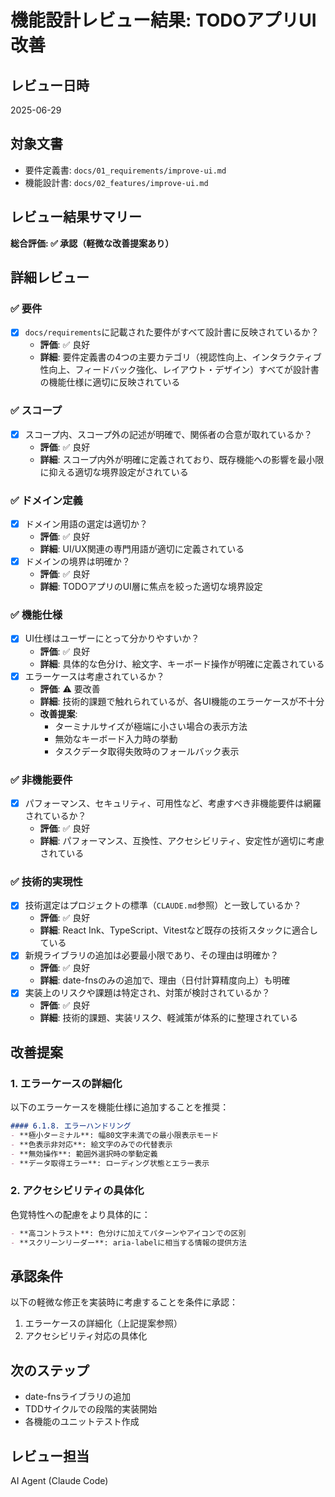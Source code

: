 # 機能設計レビュー結果: TODOアプリUI改善

## レビュー日時
2025-06-29

## 対象文書
- 要件定義書: `docs/01_requirements/improve-ui.md`
- 機能設計書: `docs/02_features/improve-ui.md`

## レビュー結果サマリー
**総合評価: ✅ 承認（軽微な改善提案あり）**

## 詳細レビュー

### ✅ 要件
- [x] `docs/requirements`に記載された要件がすべて設計書に反映されているか？
  - **評価**: ✅ 良好
  - **詳細**: 要件定義書の4つの主要カテゴリ（視認性向上、インタラクティブ性向上、フィードバック強化、レイアウト・デザイン）すべてが設計書の機能仕様に適切に反映されている

### ✅ スコープ
- [x] スコープ内、スコープ外の記述が明確で、関係者の合意が取れているか？
  - **評価**: ✅ 良好
  - **詳細**: スコープ内外が明確に定義されており、既存機能への影響を最小限に抑える適切な境界設定がされている

### ✅ ドメイン定義
- [x] ドメイン用語の選定は適切か？
  - **評価**: ✅ 良好
  - **詳細**: UI/UX関連の専門用語が適切に定義されている
- [x] ドメインの境界は明確か？
  - **評価**: ✅ 良好
  - **詳細**: TODOアプリのUI層に焦点を絞った適切な境界設定

### ✅ 機能仕様
- [x] UI仕様はユーザーにとって分かりやすいか？
  - **評価**: ✅ 良好
  - **詳細**: 具体的な色分け、絵文字、キーボード操作が明確に定義されている
- [x] エラーケースは考慮されているか？
  - **評価**: ⚠️ 要改善
  - **詳細**: 技術的課題で触れられているが、各UI機能のエラーケースが不十分
  - **改善提案**: 
    - ターミナルサイズが極端に小さい場合の表示方法
    - 無効なキーボード入力時の挙動
    - タスクデータ取得失敗時のフォールバック表示

### ✅ 非機能要件
- [x] パフォーマンス、セキュリティ、可用性など、考慮すべき非機能要件は網羅されているか？
  - **評価**: ✅ 良好
  - **詳細**: パフォーマンス、互換性、アクセシビリティ、安定性が適切に考慮されている

### ✅ 技術的実現性
- [x] 技術選定はプロジェクトの標準（`CLAUDE.md`参照）と一致しているか？
  - **評価**: ✅ 良好
  - **詳細**: React Ink、TypeScript、Vitestなど既存の技術スタックに適合している
- [x] 新規ライブラリの追加は必要最小限であり、その理由は明確か？
  - **評価**: ✅ 良好
  - **詳細**: date-fnsのみの追加で、理由（日付計算精度向上）も明確
- [x] 実装上のリスクや課題は特定され、対策が検討されているか？
  - **評価**: ✅ 良好
  - **詳細**: 技術的課題、実装リスク、軽減策が体系的に整理されている

## 改善提案

### 1. エラーケースの詳細化
以下のエラーケースを機能仕様に追加することを推奨：

```markdown
#### 6.1.8. エラーハンドリング
- **極小ターミナル**: 幅80文字未満での最小限表示モード
- **色表示非対応**: 絵文字のみでの代替表示
- **無効操作**: 範囲外選択時の挙動定義
- **データ取得エラー**: ローディング状態とエラー表示
```

### 2. アクセシビリティの具体化
色覚特性への配慮をより具体的に：

```markdown
- **高コントラスト**: 色分けに加えてパターンやアイコンでの区別
- **スクリーンリーダー**: aria-labelに相当する情報の提供方法
```

## 承認条件
以下の軽微な修正を実装時に考慮することを条件に承認：
1. エラーケースの詳細化（上記提案参照）
2. アクセシビリティ対応の具体化

## 次のステップ
- date-fnsライブラリの追加
- TDDサイクルでの段階的実装開始
- 各機能のユニットテスト作成

## レビュー担当
AI Agent (Claude Code)